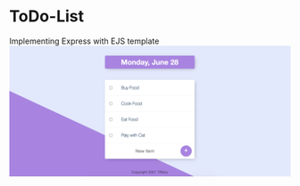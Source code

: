 # ToDo-List
Implementing Express with EJS template 
![layout pic](https://github.com/tinyuliu/ToDo-List/blob/main/todo-list.png)
